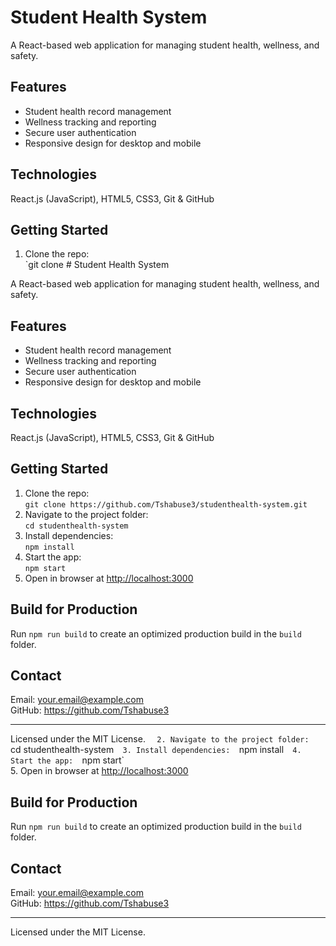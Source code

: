 # Student Health System

A React-based web application for managing student health, wellness, and safety.

## Features
- Student health record management  
- Wellness tracking and reporting  
- Secure user authentication  
- Responsive design for desktop and mobile

## Technologies
React.js (JavaScript), HTML5, CSS3, Git & GitHub

## Getting Started

1. Clone the repo:  
   `git clone # Student Health System

A React-based web application for managing student health, wellness, and safety.

## Features
- Student health record management  
- Wellness tracking and reporting  
- Secure user authentication  
- Responsive design for desktop and mobile

## Technologies
React.js (JavaScript), HTML5, CSS3, Git & GitHub

## Getting Started

1. Clone the repo:  
   `git clone https://github.com/Tshabuse3/studenthealth-system.git`  
2. Navigate to the project folder:  
   `cd studenthealth-system`  
3. Install dependencies:  
   `npm install`  
4. Start the app:  
   `npm start`  
5. Open in browser at [http://localhost:3000](http://localhost:3000)

## Build for Production

Run `npm run build` to create an optimized production build in the `build` folder.

## Contact

Email: your.email@example.com  
GitHub: https://github.com/Tshabuse3

---

Licensed under the MIT License.
`  
2. Navigate to the project folder:  
   `cd studenthealth-system`  
3. Install dependencies:  
   `npm install`  
4. Start the app:  
   `npm start`  
5. Open in browser at [http://localhost:3000](http://localhost:3000)

## Build for Production

Run `npm run build` to create an optimized production build in the `build` folder.

## Contact

Email: your.email@example.com  
GitHub: https://github.com/Tshabuse3

---

Licensed under the MIT License.


